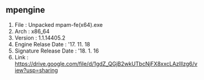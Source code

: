 ## mpengine
1. File : Unpacked mpam-fe(x64).exe
2. Arch : x86_64
3. Version : 1.1.14405.2
4. Engine Relase Date : '17. 11. 18
5. Signature Release Date : '18. 1. 16
6. Link : https://drive.google.com/file/d/1gdZ_QGjB2wkUTbcNjFX8xxcLAzlllzg6/view?usp=sharing

